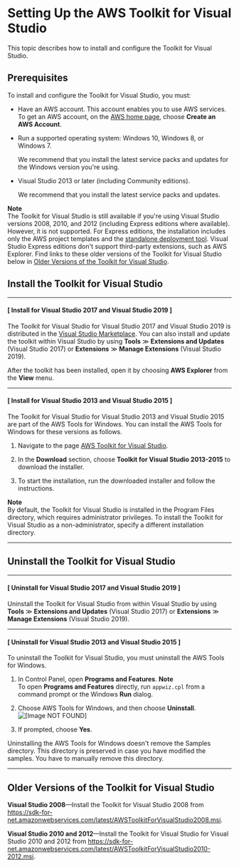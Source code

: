 # Setting Up the AWS Toolkit for Visual Studio<a name="setup"></a>

This topic describes how to install and configure the Toolkit for Visual Studio\.

## Prerequisites<a name="prereqs"></a>

To install and configure the Toolkit for Visual Studio, you must:
+ Have an AWS account\. This account enables you to use AWS services\. To get an AWS account, on the [AWS home page](https://aws.amazon.com/), choose **Create an AWS Account**\.
+ Run a supported operating system: Windows 10, Windows 8, or Windows 7\.

  We recommend that you install the latest service packs and updates for the Windows version you're using\.
+ Visual Studio 2013 or later \(including Community editions\)\.

  We recommend that you install the latest service packs and updates\.

**Note**  
The Toolkit for Visual Studio is still available if you're using Visual Studio versions 2008, 2010, and 2012 \(including Express editions where available\)\. However, it is not supported\. For Express editions, the installation includes only the AWS project templates and the [standalone deployment tool](deployment-tool.md#tkv-deployment-tool)\. Visual Studio Express editions don't support third\-party extensions, such as AWS Explorer\. Find links to these older versions of the Toolkit for Visual Studio below in [Older Versions of the Toolkit for Visual Studio](#older-versions)\.

## Install the Toolkit for Visual Studio<a name="install"></a>

------
#### [ Install for Visual Studio 2017 and Visual Studio 2019 ]

The Toolkit for Visual Studio for Visual Studio 2017 and Visual Studio 2019 is distributed in the [Visual Studio Marketplace](https://marketplace.visualstudio.com/items?itemName=AmazonWebServices.AWSToolkitforVisualStudio2017)\. You can also install and update the toolkit within Visual Studio by using **Tools** ≫ **Extensions and Updates** \(Visual Studio 2017\) or **Extensions** ≫ **Manage Extensions** \(Visual Studio 2019\)\.

After the toolkit has been installed, open it by choosing **AWS Explorer** from the **View** menu\.

------
#### [ Install for Visual Studio 2013 and Visual Studio 2015 ]

The Toolkit for Visual Studio for Visual Studio 2013 and Visual Studio 2015 are part of the AWS Tools for Windows\. You can install the AWS Tools for Windows for these versions as follows\.

1. Navigate to the page [AWS Toolkit for Visual Studio](https://aws.amazon.com/visualstudio)\.

1. In the **Download** section, choose **Toolkit for Visual Studio 2013\-2015** to download the installer\.

1. To start the installation, run the downloaded installer and follow the instructions\.

**Note**  
By default, the Toolkit for Visual Studio is installed in the Program Files directory, which requires administrator privileges\. To install the Toolkit for Visual Studio as a non\-administrator, specify a different installation directory\.

------

## Uninstall the Toolkit for Visual Studio<a name="uninstall"></a>

------
#### [ Uninstall for Visual Studio 2017 and Visual Studio 2019 ]

Uninstall the Toolkit for Visual Studio from within Visual Studio by using **Tools** ≫ **Extensions and Updates** \(Visual Studio 2017\) or **Extensions** ≫ **Manage Extensions** \(Visual Studio 2019\)\.

------
#### [ Uninstall for Visual Studio 2013 and Visual Studio 2015 ]

To uninstall the Toolkit for Visual Studio, you must uninstall the AWS Tools for Windows\.

1. In Control Panel, open **Programs and Features**\.
**Note**  
To open **Programs and Features** directly, run `appwiz.cpl` from a command prompt or the Windows **Run** dialog\. 

1. Choose AWS Tools for Windows, and then choose **Uninstall**\.  
![\[Image NOT FOUND\]](http://docs.aws.amazon.com/toolkit-for-visual-studio/latest/user-guide/images/uninstall.png)

1. If prompted, choose **Yes**\.

Uninstalling the AWS Tools for Windows doesn't remove the Samples directory\. This directory is preserved in case you have modified the samples\. You have to manually remove this directory\.

------

## Older Versions of the Toolkit for Visual Studio<a name="older-versions"></a>

 **Visual Studio 2008**—Install the Toolkit for Visual Studio 2008 from [https://sdk\-for\-net\.amazonwebservices\.com/latest/AWSToolkitForVisualStudio2008\.msi](https://sdk-for-net.amazonwebservices.com/latest/AWSToolkitForVisualStudio2008.msi)\.

 **Visual Studio 2010 and 2012**—Install the Toolkit for Visual Studio for Visual Studio 2010 and 2012 from [https://sdk\-for\-net\.amazonwebservices\.com/latest/AWSToolkitForVisualStudio2010\-2012\.msi](https://sdk-for-net.amazonwebservices.com/latest/AWSToolkitForVisualStudio2010-2012.msi)\.